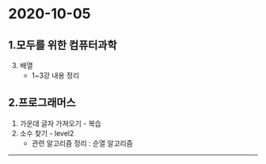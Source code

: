 
2020-10-05
==============
1.모두를 위한 컴퓨터과학
-----
3. 배열
	+ 1~3강 내용 정리

2.프로그래머스
---
1. 가운데 글자 가져오기 - 복습
2. 소수 찾기 - level2
	+ 관련 알고리즘 정리 : 순열 알고리즘
***
<br>